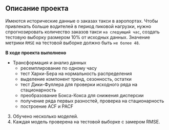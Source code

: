 ## Описание проекта

Имеются исторические данные о заказах такси в аэропортах. Чтобы привлекать больше водителей в период пиковой нагрузки, нужно спрогнозировать количество заказов такси `на следующий час`, создать тестовую выборку размером 10% от исходных данных. Значение метрики `RMSE` на тестовой выборке должно быть `не более 48`.

**В ходе проекта выполнено**

- Трансформация и анализ данных
    - ресемплирование по одному часу
    - тест Харки-Бера на нормальность распределения
    - выделение компонент тренд, сезонность, остатки
    - тест Дики-Фуллера для проверки исходного ряда на стационарность
    - преобразование Бокса-Кокса для снижения дисперсии
    - получение ряда первых разностей, проверка на стационарность
    - построение ACF и PACF
3. Обучено несколько моделей. 
4. Каждая модель проверена на тестовой выборке с замером RMSE.
